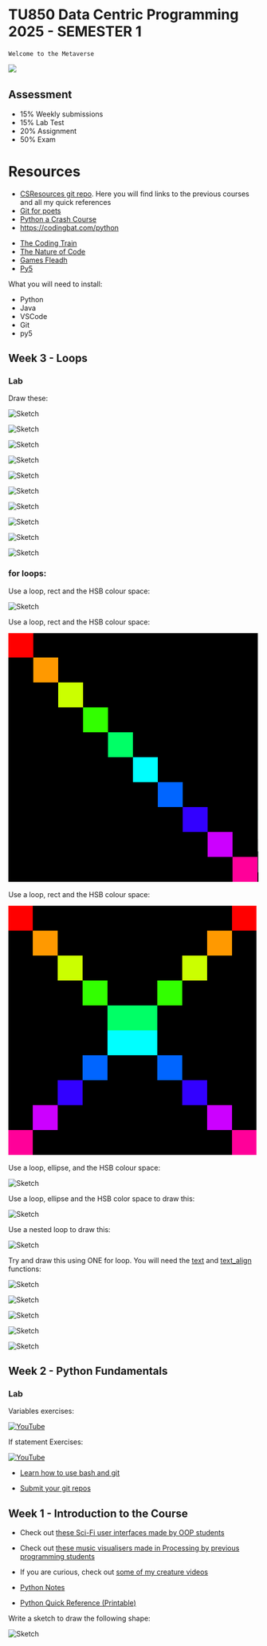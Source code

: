 # TU850 Data Centric Programming 2025 - SEMESTER 1

```
Welcome to the Metaverse
```

![](holo.jpg)

## Assessment
- 15% Weekly submissions
- 15% Lab Test
- 20% Assignment
- 50% Exam

# Resources
- [CSResources git repo](https://github.com/skooter500/csresources/blob/main/git_ref.pdf). Here you will find links to the previous courses and all my quick references
- [Git for poets](https://www.youtube.com/watch?v=BCQHnlnPusY)
- [Python a Crash Course](https://khwarizmi.org/wp-content/uploads/2021/04/Eric_Matthes_Python_Crash_Course_A_Hands.pdf)
- https://codingbat.com/python
* [The Coding Train](https://www.youtube.com/channel/UCvjgXvBlbQiydffZU7m1_aw)
* [The Nature of Code](http://natureofcode.com/)
* [Games Fleadh](http://www.gamesfleadh.ie/)
* [Py5](https://py5coding.org/)


What you will need to install:

- Python
- Java
- VSCode
- Git
- py5

## Week 3 - Loops

### Lab

Draw these:

![Sketch](images/p21.png)


![Sketch](images/p19.png)


![Sketch](images/p18.png)

![Sketch](images/p20.png)


![Sketch](images/p22.png)


![Sketch](images/p23.png)


![Sketch](images/p24.png)


![Sketch](images/p27.png)


![Sketch](images/p10.png)


![Sketch](images/p29.png)

### for loops:

Use a loop, rect and the HSB colour space:

![Sketch](images/p31.png)

Use a loop, rect and the HSB colour space:

![Sketch](images/p35.png)

Use a loop, rect and the HSB colour space:

![Sketch](images/p36.png)

Use a loop, ellipse, and the HSB colour space:

![Sketch](images/p34.png)

Use a loop, ellipse and the HSB color space to draw this:

![Sketch](images/p33.png)

Use a nested loop to draw this:

![Sketch](images/p32.png)

Try and draw this using ONE for loop. You will need the [text](https://processing.org/reference/text_.html) and [text_align](https://processing.org/reference/textAlign_.html) functions:

![Sketch](images/p27.png)



![Sketch](images/p23.png)



![Sketch](images/p30.png)


![Sketch](images/p10.png)



![Sketch](images/p5.png)

## Week 2 - Python Fundamentals

### Lab

Variables exercises:

[![YouTube](http://img.youtube.com/vi/kPOFqXsLLeo/0.jpg)](https://www.youtube.com/watch?v=kPOFqXsLLeo)

If statement Exercises:

[![YouTube](http://img.youtube.com/vi/18kMOeygmHA/0.jpg)](https://www.youtube.com/watch?v=18kMOeygmHA)

- [Learn how to use bash and git](https://github.com/skooter500/csresources/blob/main/gitlab.md)

- [Submit your git repos](https://forms.office.com/Pages/ResponsePage.aspx?id=yxdjdkjpX06M7Nq8ji_V2ou3qmFXqEdGlmiD1Myl3gNUQjhSVU9PUExTV05UNlFNV0JHSjVQMjZFUy4u)

## Week 1 - Introduction to the Course
- Check out [these Sci-Fi user interfaces made by OOP students](https://www.youtube.com/playlist?list=PL1n0B6z4e_E5RZYrubD2pcxq0qzGy-3vr)
- Check out [these music visualisers made in Processing by previous programming students](https://www.youtube.com/watch?v=NGQbYEESZEg&list=PL1n0B6z4e_E7I2bIWWpH8NAa6kPx95sw5)
- If you are curious, check out [some of my creature videos](https://www.youtube.com/watch?v=cW8s5i9dmqA&list=PL1n0B6z4e_E6jErrS0ScSCaVrN7KV729x)

- [Python Notes](week1/python_complete_presentation.pdf)
- [Python Quick Reference (Printable)](week1/python_quick_ref.html)

Write a sketch to draw the following shape:

![Sketch](images/p1.2.png)